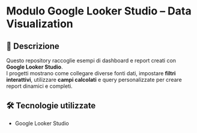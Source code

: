 # Modulo Google Looker Studio – Data Visualization

## 📌 Descrizione
Questo repository raccoglie esempi di dashboard e report creati con **Google Looker Studio**.  
I progetti mostrano come collegare diverse fonti dati, impostare **filtri interattivi**, utilizzare **campi calcolati** e query personalizzate per creare report dinamici e completi.  

## 🛠️ Tecnologie utilizzate
- Google Looker Studio
